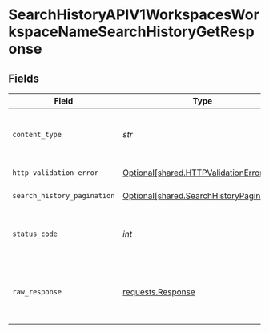 # SearchHistoryAPIV1WorkspacesWorkspaceNameSearchHistoryGetResponse


## Fields

| Field                                                                                      | Type                                                                                       | Required                                                                                   | Description                                                                                |
| ------------------------------------------------------------------------------------------ | ------------------------------------------------------------------------------------------ | ------------------------------------------------------------------------------------------ | ------------------------------------------------------------------------------------------ |
| `content_type`                                                                             | *str*                                                                                      | :heavy_check_mark:                                                                         | HTTP response content type for this operation                                              |
| `http_validation_error`                                                                    | [Optional[shared.HTTPValidationError]](../../models/shared/httpvalidationerror.md)         | :heavy_minus_sign:                                                                         | Validation Error                                                                           |
| `search_history_pagination`                                                                | [Optional[shared.SearchHistoryPagination]](../../models/shared/searchhistorypagination.md) | :heavy_minus_sign:                                                                         | Successful Response                                                                        |
| `status_code`                                                                              | *int*                                                                                      | :heavy_check_mark:                                                                         | HTTP response status code for this operation                                               |
| `raw_response`                                                                             | [requests.Response](https://requests.readthedocs.io/en/latest/api/#requests.Response)      | :heavy_minus_sign:                                                                         | Raw HTTP response; suitable for custom response parsing                                    |